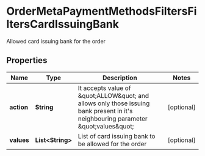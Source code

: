 

# OrderMetaPaymentMethodsFiltersFiltersCardIssuingBank

Allowed card issuing bank for the order

## Properties

| Name | Type | Description | Notes |
|------------ | ------------- | ------------- | -------------|
|**action** | **String** | It accepts value of \&quot;ALLOW\&quot; and allows only those issuing bank present in it&#39;s neighbouring parameter \&quot;values\&quot; |  [optional] |
|**values** | **List&lt;String&gt;** | List of card issuing bank to be allowed for the order |  [optional] |



